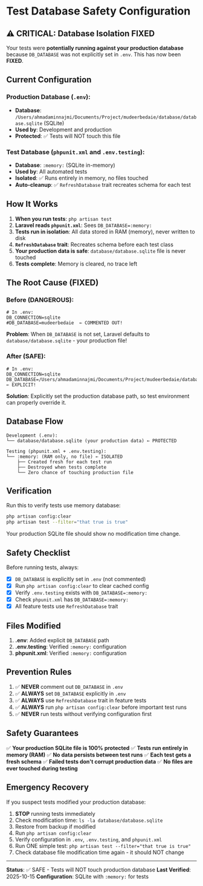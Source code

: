 # Test Database Safety Configuration

## ⚠️ CRITICAL: Database Isolation FIXED

Your tests were **potentially running against your production database** because `DB_DATABASE` was not explicitly set in `.env`. This has now been **FIXED**.

## Current Configuration

### Production Database (`.env`):
- **Database**: `/Users/ahmadaminnajmi/Documents/Project/mudeerbedaie/database/database.sqlite` (SQLite)
- **Used by**: Development and production
- **Protected**: ✅ Tests will NOT touch this file

### Test Database (`phpunit.xml` and `.env.testing`):
- **Database**: `:memory:` (SQLite in-memory)
- **Used by**: All automated tests
- **Isolated**: ✅ Runs entirely in memory, no files touched
- **Auto-cleanup**: ✅ `RefreshDatabase` trait recreates schema for each test

## How It Works

1. **When you run tests**: `php artisan test`
2. **Laravel reads `phpunit.xml`**: Sees `DB_DATABASE=:memory:`
3. **Tests run in isolation**: All data stored in RAM (memory), never written to disk
4. **`RefreshDatabase` trait**: Recreates schema before each test class
5. **Your production data is safe**: `database/database.sqlite` file is never touched
6. **Tests complete**: Memory is cleared, no trace left

## The Root Cause (FIXED)

### Before (DANGEROUS):
```env
# In .env:
DB_CONNECTION=sqlite
#DB_DATABASE=mudeerbedaie  ← COMMENTED OUT!
```
**Problem**: When `DB_DATABASE` is not set, Laravel defaults to `database/database.sqlite` - your production file!

### After (SAFE):
```env
# In .env:
DB_CONNECTION=sqlite
DB_DATABASE=/Users/ahmadaminnajmi/Documents/Project/mudeerbedaie/database/database.sqlite  ← EXPLICIT!
```
**Solution**: Explicitly set the production database path, so test environment can properly override it.

## Database Flow

```
Development (.env):
└── database/database.sqlite (your production data) ← PROTECTED

Testing (phpunit.xml + .env.testing):
└── :memory: (RAM only, no file) ← ISOLATED
    ├── Created fresh for each test run
    ├── Destroyed when tests complete
    └── Zero chance of touching production file
```

## Verification

Run this to verify tests use memory database:
```bash
php artisan config:clear
php artisan test --filter="that true is true"
```

Your production SQLite file should show no modification time change.

## Safety Checklist

Before running tests, always:

- [x] `DB_DATABASE` is explicitly set in `.env` (not commented)
- [x] Run `php artisan config:clear` to clear cached config
- [x] Verify `.env.testing` exists with `DB_DATABASE=:memory:`
- [x] Check `phpunit.xml` has `DB_DATABASE=:memory:`
- [x] All feature tests use `RefreshDatabase` trait

## Files Modified

1. **.env**: Added explicit `DB_DATABASE` path
2. **.env.testing**: Verified `:memory:` configuration
3. **phpunit.xml**: Verified `:memory:` configuration

## Prevention Rules

1. ✅ **NEVER** comment out `DB_DATABASE` in `.env`
2. ✅ **ALWAYS** set `DB_DATABASE` explicitly in `.env`
3. ✅ **ALWAYS** use `RefreshDatabase` trait in feature tests
4. ✅ **ALWAYS** run `php artisan config:clear` before important test runs
5. ✅ **NEVER** run tests without verifying configuration first

## Safety Guarantees

✅ **Your production SQLite file is 100% protected**
✅ **Tests run entirely in memory (RAM)**
✅ **No data persists between test runs**
✅ **Each test gets a fresh schema**
✅ **Failed tests don't corrupt production data**
✅ **No files are ever touched during testing**

## Emergency Recovery

If you suspect tests modified your production database:

1. **STOP** running tests immediately
2. Check modification time: `ls -la database/database.sqlite`
3. Restore from backup if modified
4. Run `php artisan config:clear`
5. Verify configuration in `.env`, `.env.testing`, and `phpunit.xml`
6. Run ONE simple test: `php artisan test --filter="that true is true"`
7. Check database file modification time again - it should NOT change

---

**Status**: ✅ SAFE - Tests will NOT touch production database
**Last Verified**: 2025-10-15
**Configuration**: SQLite with `:memory:` for tests
